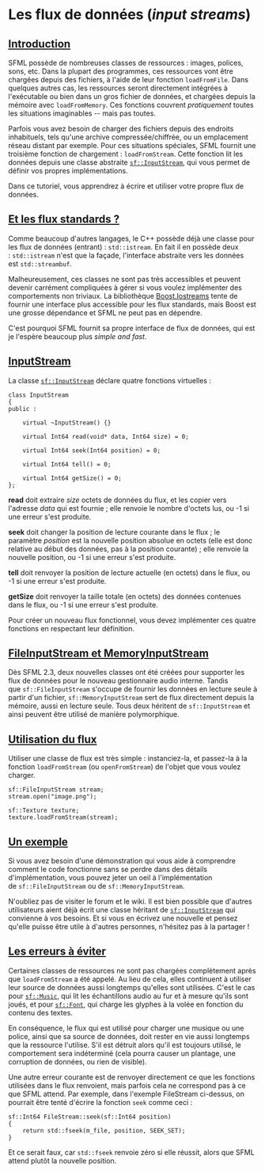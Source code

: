 # Les flux de données (_input streams_)

## [Introduction](https://www.sfml-dev.org/tutorials/2.6/system-stream-fr.php#introduction)[](https://www.sfml-dev.org/tutorials/2.6/system-stream-fr.php#top "Haut de la page")

SFML possède de nombreuses classes de ressources : images, polices, sons, etc. Dans la plupart des programmes, ces ressources vont être chargées depuis des fichiers, à l'aide de leur fonction `loadFromFile`. Dans quelques autres cas, les ressources seront directement intégrées à l'exécutable ou bien dans un gros fichier de données, et chargées depuis la mémoire avec `loadFromMemory`. Ces fonctions couvrent _pratiquement_ toutes les situations imaginables -- mais pas toutes.

Parfois vous avez besoin de charger des fichiers depuis des endroits inhabituels, tels qu'une archive compressée/chiffrée, ou un emplacement réseau distant par exemple. Pour ces situations spéciales, SFML fournit une troisième fonction de chargement : `loadFromStream`. Cette fonction lit les données depuis une classe abstraite [`sf::InputStream`](https://www.sfml-dev.org/documentation/2.6.0-fr/classsf_1_1InputStream.php "sf::InputStream documentation"), qui vous permet de définir vos propres implémentations.

Dans ce tutoriel, vous apprendrez à écrire et utiliser votre propre flux de données.

## [Et les flux standards ?](https://www.sfml-dev.org/tutorials/2.6/system-stream-fr.php#et-les-flux-standards)[](https://www.sfml-dev.org/tutorials/2.6/system-stream-fr.php#top "Haut de la page")

Comme beaucoup d'autres langages, le C++ possède déjà une classe pour les flux de données (entrant) : `std::istream`. En fait il en possède deux : `std::istream` n'est que la façade, l'interface abstraite vers les données est `std::streambuf`.

Malheureusement, ces classes ne sont pas très accessibles et peuvent devenir carrément compliquées à gérer si vous voulez implémenter des comportements non triviaux. La bibliothèque [Boost.Iostreams](http://www.boost.org/doc/libs/1_49_0/libs/iostreams/doc/index.html "Boost.Iostreams") tente de fournir une interface plus accessible pour les flux standards, mais Boost est une grosse dépendance et SFML ne peut pas en dépendre.

C'est pourquoi SFML fournit sa propre interface de flux de données, qui est je l'espère beaucoup plus _simple and fast_.

## [InputStream](https://www.sfml-dev.org/tutorials/2.6/system-stream-fr.php#inputstream)[](https://www.sfml-dev.org/tutorials/2.6/system-stream-fr.php#top "Haut de la page")

La classe [`sf::InputStream`](https://www.sfml-dev.org/documentation/2.6.0-fr/classsf_1_1InputStream.php "sf::InputStream documentation") déclare quatre fonctions virtuelles :

```
class InputStream
{
public :

    virtual ~InputStream() {}

    virtual Int64 read(void* data, Int64 size) = 0;

    virtual Int64 seek(Int64 position) = 0;

    virtual Int64 tell() = 0;

    virtual Int64 getSize() = 0;
};
```

**read** doit extraire _size_ octets de données du flux, et les copier vers l'adresse _data_ qui est fournie ; elle renvoie le nombre d'octets lus, ou -1 si une erreur s'est produite.

**seek** doit changer la position de lecture courante dans le flux ; le paramètre _position_ est la nouvelle position absolue en octets (elle est donc relative au début des données, pas à la position courante) ; elle renvoie la nouvelle position, ou -1 si une erreur s'est produite.

**tell** doit renvoyer la position de lecture actuelle (en octets) dans le flux, ou -1 si une erreur s'est produite.

**getSize** doit renvoyer la taille totale (en octets) des données contenues dans le flux, ou -1 si une erreur s'est produite.

Pour créer un nouveau flux fonctionnel, vous devez implémenter ces quatre fonctions en respectant leur définition.

## [FileInputStream et MemoryInputStream](https://www.sfml-dev.org/tutorials/2.6/system-stream-fr.php#fileinputstream-et-memoryinputstream)[](https://www.sfml-dev.org/tutorials/2.6/system-stream-fr.php#top "Haut de la page")

Dès SFML 2.3, deux nouvelles classes ont été créées pour supporter les flux de données pour le nouveau gestionnaire audio interne. Tandis que `sf::FileInputStream` s'occupe de fournir les données en lecture seule à partir d'un fichier, `sf::MemoryInputStream` sert de flux directement depuis la mémoire, aussi en lecture seule. Tous deux héritent de `sf::InputStream` et ainsi peuvent être utilisé de manière polymorphique.

## [Utilisation du flux](https://www.sfml-dev.org/tutorials/2.6/system-stream-fr.php#utilisation-du-flux)[](https://www.sfml-dev.org/tutorials/2.6/system-stream-fr.php#top "Haut de la page")

Utiliser une classe de flux est très simple : instanciez-la, et passez-la à la fonction `loadFromStream` (ou `openFromStream`) de l'objet que vous voulez charger.

```
sf::FileInputStream stream;
stream.open("image.png");

sf::Texture texture;
texture.loadFromStream(stream);
```

## [Un exemple](https://www.sfml-dev.org/tutorials/2.6/system-stream-fr.php#un-exemple)[](https://www.sfml-dev.org/tutorials/2.6/system-stream-fr.php#top "Haut de la page")

Si vous avez besoin d'une démonstration qui vous aide à comprendre comment le code fonctionne sans se perdre dans des détails d'implémentation, vous pouvez jeter un oeil à l'implémentation de `sf::FileInputStream` ou de `sf::MemoryInputStream`.

N'oubliez pas de visiter le forum et le wiki. Il est bien possible que d'autres utilisateurs aient déjà écrit une classe héritant de [`sf::InputStream`](https://www.sfml-dev.org/documentation/2.6.0-fr/classsf_1_1InputStream.php "sf::InputStream documentation") qui convienne à vos besoins. Et si vous en écrivez une nouvelle et pensez qu'elle puisse être utile à d'autres personnes, n'hésitez pas à la partager !

## [Les erreurs à éviter](https://www.sfml-dev.org/tutorials/2.6/system-stream-fr.php#les-erreurs-ce-ceviter)[](https://www.sfml-dev.org/tutorials/2.6/system-stream-fr.php#top "Haut de la page")

Certaines classes de ressources ne sont pas chargées complètement après que `loadFromStream` a été appelé. Au lieu de cela, elles continuent à utiliser leur source de données aussi longtemps qu'elles sont utilisées. C'est le cas pour [`sf::Music`](https://www.sfml-dev.org/documentation/2.6.0-fr/classsf_1_1Music.php "sf::Music documentation"), qui lit les échantillons audio au fur et à mesure qu'ils sont joués, et pour [`sf::Font`](https://www.sfml-dev.org/documentation/2.6.0-fr/classsf_1_1Font.php "sf::Font documentation"), qui charge les glyphes à la volée en fonction du contenu des textes.

En conséquence, le flux qui est utilisé pour charger une musique ou une police, ainsi que sa source de données, doit rester en vie aussi longtemps que la ressource l'utilise. S'il est détruit alors qu'il est toujours utilisé, le comportement sera indéterminé (cela pourra causer un plantage, une corruption de données, ou rien de visible).

Une autre erreur courante est de renvoyer directement ce que les fonctions utilisées dans le flux renvoient, mais parfois cela ne correspond pas à ce que SFML attend. Par exemple, dans l'exemple FileStream ci-dessus, on pourrait être tenté d'écrire la fonction `seek` comme ceci :

```
sf::Int64 FileStream::seek(sf::Int64 position)
{
    return std::fseek(m_file, position, SEEK_SET);
}
```

Et ce serait faux, car `std::fseek` renvoie zéro si elle réussit, alors que SFML attend plutôt la nouvelle position.